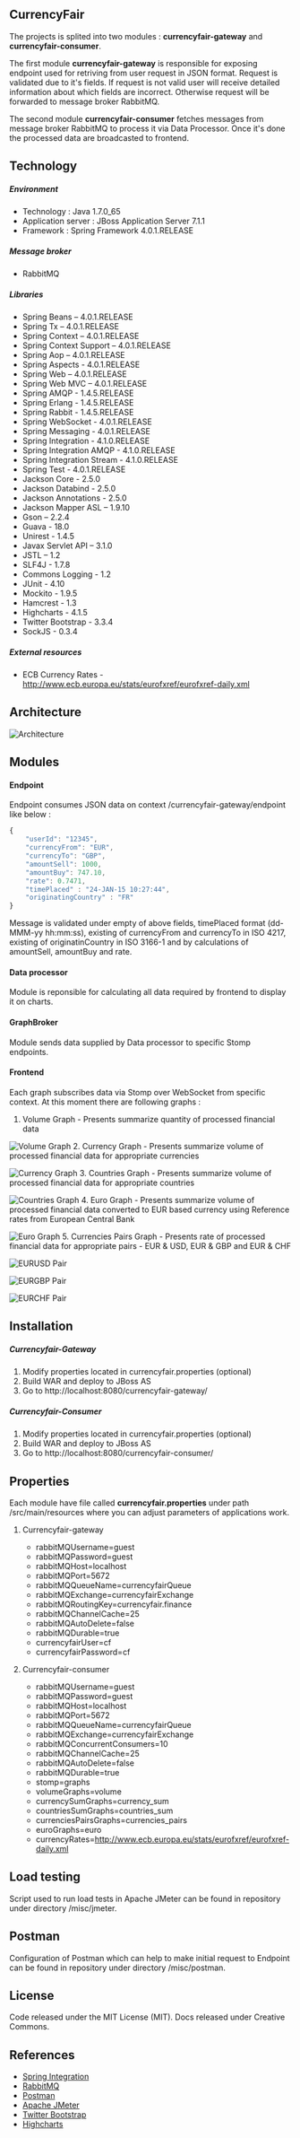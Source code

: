 ## CurrencyFair

The projects is splited into two modules : **currencyfair-gateway** and **currencyfair-consumer**. 

The first module **currencyfair-gateway** is responsible for exposing endpoint used for retriving from user request in JSON format. Request is validated due to it's fields. If request is not valid user will receive detailed information about which fields are incorrect. Otherwise request will be forwarded to message broker RabbitMQ.

The second module **currencyfair-consumer** fetches messages from message broker RabbitMQ to process it via Data Processor. Once it's done the processed data are broadcasted to frontend.

## Technology

##### Environment

- Technology : Java 1.7.0_65
- Application server : JBoss Application Server 7.1.1
- Framework : Spring Framework 4.0.1.RELEASE

##### Message broker

- RabbitMQ 

##### Libraries

- Spring Beans – 4.0.1.RELEASE
- Spring Tx – 4.0.1.RELEASE
- Spring Context – 4.0.1.RELEASE
- Spring Context Support – 4.0.1.RELEASE
- Spring Aop – 4.0.1.RELEASE
- Spring Aspects - 4.0.1.RELEASE
- Spring Web – 4.0.1.RELEASE
- Spring Web MVC – 4.0.1.RELEASE
- Spring AMQP - 1.4.5.RELEASE
- Spring Erlang - 1.4.5.RELEASE
- Spring Rabbit - 1.4.5.RELEASE
- Spring WebSocket - 4.0.1.RELEASE
- Spring Messaging - 4.0.1.RELEASE
- Spring Integration - 4.1.0.RELEASE
- Spring Integration AMQP - 4.1.0.RELEASE
- Spring Integration Stream - 4.1.0.RELEASE
- Spring Test - 4.0.1.RELEASE
- Jackson Core - 2.5.0
- Jackson Databind - 2.5.0
- Jackson Annotations - 2.5.0
- Jackson Mapper ASL – 1.9.10
- Gson – 2.2.4
- Guava - 18.0
- Unirest - 1.4.5
- Javax Servlet API – 3.1.0
- JSTL – 1.2
- SLF4J - 1.7.8
- Commons Logging - 1.2
- JUnit - 4.10
- Mockito - 1.9.5
- Hamcrest - 1.3
- Highcharts - 4.1.5
- Twitter Bootstrap - 3.3.4
- SockJS - 0.3.4

##### External resources
- ECB Currency Rates - http://www.ecb.europa.eu/stats/eurofxref/eurofxref-daily.xml

## Architecture

![Architecture](https://github.com/GarciaPL/CurrencyFair/blob/master/images/CF.png "Architecture")

## Modules
#### Endpoint

Endpoint consumes JSON data on context /currencyfair-gateway/endpoint like below :

```javascript
{ 
    "userId": "12345",
    "currencyFrom": "EUR",
    "currencyTo": "GBP",
    "amountSell": 1000,
    "amountBuy": 747.10,
    "rate": 0.7471,
    "timePlaced" : "24-JAN-15 10:27:44",
    "originatingCountry" : "FR"
}
```
Message is validated under empty of above fields, timePlaced format (dd-MMM-yy hh:mm:ss), existing of currencyFrom and currencyTo in ISO 4217, existing of originatinCountry in ISO 3166-1 and by calculations of amountSell, amountBuy and rate. 

#### Data processor

Module is reponsible for calculating all data required by frontend to display it on charts.

#### GraphBroker

Module sends data supplied by Data processor to specific Stomp endpoints. 

#### Frontend

Each graph subscribes data via Stomp over WebSocket from specific context. At this moment there are following graphs :

1. Volume Graph - Presents summarize quantity of processed financial data
    
![Volume Graph](https://github.com/GarciaPL/CurrencyFair/blob/master/images/VolumeGraph.png "VolumeGraph")
2. Currency Graph - Presents summarize volume of processed financial data for appropriate currencies

![Currency Graph](https://github.com/GarciaPL/CurrencyFair/blob/master/images/CurrencyGraph.png "CurrencyGraph")
3. Countries Graph - Presents summarize volume of processed financial data for appropriate countries

![Countries Graph](https://github.com/GarciaPL/CurrencyFair/blob/master/images/CountriesGraph.png "CountriesGraph")
4. Euro Graph - Presents summarize volume of processed financial data converted to EUR based currency using Reference rates from European Central Bank

![Euro Graph](https://github.com/GarciaPL/CurrencyFair/blob/master/images/EuroGraph.png "EuroGraph")
5. Currencies Pairs Graph - Presents rate of processed financial data for appropriate pairs - EUR & USD, EUR & GBP and EUR & CHF

![EURUSD Pair](https://github.com/GarciaPL/CurrencyFair/blob/master/images/EURUSDPair.png "EURUSDPair")

![EURGBP Pair](https://github.com/GarciaPL/CurrencyFair/blob/master/images/EURGBPPair.png "EURGBPPair")

![EURCHF Pair](https://github.com/GarciaPL/CurrencyFair/blob/master/images/EURCHFPair.png "EURCHFPair")

## Installation

##### Currencyfair-Gateway

1. Modify properties located in currencyfair.properties (optional)
2. Build WAR and deploy to JBoss AS
3. Go to http://localhost:8080/currencyfair-gateway/

##### Currencyfair-Consumer

1. Modify properties located in currencyfair.properties (optional)
2. Build WAR and deploy to JBoss AS
3. Go to http://localhost:8080/currencyfair-consumer/

## Properties

Each module have file called **currencyfair.properties** under path /src/main/resources where you can adjust parameters of applications work.

1. Currencyfair-gateway
    * rabbitMQUsername=guest
    * rabbitMQPassword=guest
    * rabbitMQHost=localhost
    * rabbitMQPort=5672
    * rabbitMQQueueName=currencyfairQueue
    * rabbitMQExchange=currencyfairExchange
    * rabbitMQRoutingKey=currencyfair.finance
    * rabbitMQChannelCache=25
    * rabbitMQAutoDelete=false
    * rabbitMQDurable=true
    * currencyfairUser=cf
    * currencyfairPassword=cf

2. Currencyfair-consumer 
    * rabbitMQUsername=guest
    * rabbitMQPassword=guest
    * rabbitMQHost=localhost
    * rabbitMQPort=5672
    * rabbitMQQueueName=currencyfairQueue
    * rabbitMQExchange=currencyfairExchange
    * rabbitMQConcurrentConsumers=10
    * rabbitMQChannelCache=25
    * rabbitMQAutoDelete=false
    * rabbitMQDurable=true
    * stomp=graphs
    * volumeGraphs=volume
    * currencySumGraphs=currency_sum
    * countriesSumGraphs=countries_sum
    * currenciesPairsGraphs=currencies_pairs
    * euroGraphs=euro
    * currencyRates=http://www.ecb.europa.eu/stats/eurofxref/eurofxref-daily.xml

## Load testing

Script used to run load tests in Apache JMeter can be found in repository under directory /misc/jmeter.

## Postman

Configuration of Postman which can help to make initial request to Endpoint can be found in repository under directory /misc/postman.

## License

Code released under the MIT License (MIT). Docs released under Creative Commons.

## References
- [Spring Integration](http://projects.spring.io/spring-integration/)
- [RabbitMQ](https://www.rabbitmq.com)
- [Postman](https://www.getpostman.com)
- [Apache JMeter](http://jmeter.apache.org)
- [Twitter Bootstrap](http://getbootstrap.com)
- [Highcharts](http://www.highcharts.com)